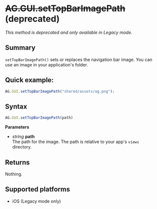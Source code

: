 # ~~AG.GUI.setTopBarImagePath~~ (deprecated)

*This method is deprecated and only available in Legacy mode.*

## Summary
`setTopBarImagePath()` sets or replaces the navigation bar image. You can use an image in your application's folder.

## Quick example:
```javascript
AG.GUI.setTopBarImagePath("shared/assets/ag.png");
```

## Syntax
```javascript
AG.GUI.setTopBarImagePath(path)
```

**Parameters**

* *string* **path**<br>
  The path for the image. The path is relative to your app's `views` directory.

## Returns
Nothing.

## Supported platforms
* iOS (Legacy mode only)